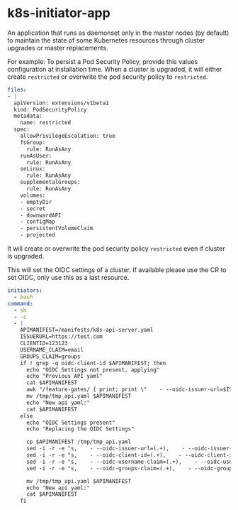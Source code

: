 # k8s-initiator-app

An application that runs as daemonset only in the master nodes (by default) to maintain the state of some Kubernetes resources through cluster upgrades or master replacements.

For example: To persist a Pod Security Policy, provide this values configuration at installation time. When a cluster is upgraded, it will either create `restricted` or overwrite the pod security policy to `restricted`.

```yaml
files:
- |
  apiVersion: extensions/v1beta1
  kind: PodSecurityPolicy
  metadata:
    name: restricted
  spec:
    allowPrivilegeEscalation: true
    fsGroup:
      rule: RunAsAny
    runAsUser:
      rule: RunAsAny
    seLinux:
      rule: RunAsAny
    supplementalGroups:
      rule: RunAsAny
    volumes:
    - emptyDir
    - secret
    - downwardAPI
    - configMap
    - persistentVolumeClaim
    - projected
```

It will create or overwrite the pod security policy `restricted` even if cluster is upgraded.


This will set the OIDC settings of a cluster. If available please use the CR to set OIDC, only use this as a last resource.
```yaml
initiators:
  - bash
command:
  - sh
  - -c
  - |
    APIMANIFEST=/manifests/k8s-api-server.yaml
    ISSUERURL=https://test.com
    CLIENTID=123123
    USERNAME_CLAIM=email
    GROUPS_CLAIM=groups
    if ! grep -q oidc-client-id $APIMANIFEST; then
      echo "OIDC Settings not present, applying"
      echo "Previous API yaml"
      cat $APIMANIFEST
      awk "/feature-gates/ { print; print \"    - --oidc-issuer-url=$ISSUERURL\n    - --oidc-client-id=$CLIENTID\n    - --oidc-username-claim=$USERNAME_CLAIM\n    - --oidc-groups-claim=$GROUPS_CLAIM\" ; next }1" $APIMANIFEST > /tmp/tmp_api.yaml
      mv /tmp/tmp_api.yaml $APIMANIFEST
      echo "New api yaml:"
      cat $APIMANIFEST
    else
      echo "OIDC Settings present"
      echo "Replacing the OIDC Settings"

      cp $APIMANIFEST /tmp/tmp_api.yaml
      sed -i -r -e "s,    - --oidc-issuer-url=(.+),    - --oidc-issuer-url=$ISSUERURL," /tmp/tmp_api.yaml
      sed -i -r -e "s,    - --oidc-client-id=(.+),    - --oidc-client-id=$CLIENTID," /tmp/tmp_api.yaml
      sed -i -r -e "s,    - --oidc-username-claim=(.+),    - --oidc-username-claim=$USERNAME_CLAIM," /tmp/tmp_api.yaml
      sed -i -r -e "s,    - --oidc-groups-claim=(.+),    - --oidc-groups-claim=$GROUPS_CLAIM," /tmp/tmp_api.yaml

      mv /tmp/tmp_api.yaml $APIMANIFEST
      echo "New api yaml:"
      cat $APIMANIFEST
    fi
```
